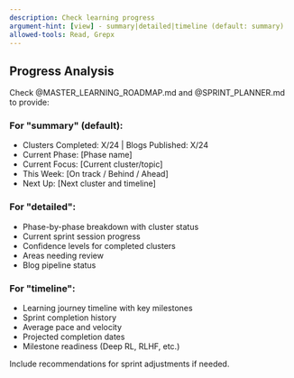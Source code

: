 ```yaml
---
description: Check learning progress  
argument-hint: [view] - summary|detailed|timeline (default: summary)
allowed-tools: Read, Grepx
---
```

## Progress Analysis

Check @MASTER_LEARNING_ROADMAP.md and @SPRINT_PLANNER.md to provide:

### For "summary" (default):

- Clusters Completed: X/24 | Blogs Published: X/24
- Current Phase: [Phase name]
- Current Focus: [Current cluster/topic]
- This Week: [On track / Behind / Ahead]
- Next Up: [Next cluster and timeline]

### For "detailed":

- Phase-by-phase breakdown with cluster status
- Current sprint session progress
- Confidence levels for completed clusters
- Areas needing review
- Blog pipeline status

### For "timeline":

- Learning journey timeline with key milestones
- Sprint completion history
- Average pace and velocity
- Projected completion dates
- Milestone readiness (Deep RL, RLHF, etc.)

Include recommendations for sprint adjustments if needed.
